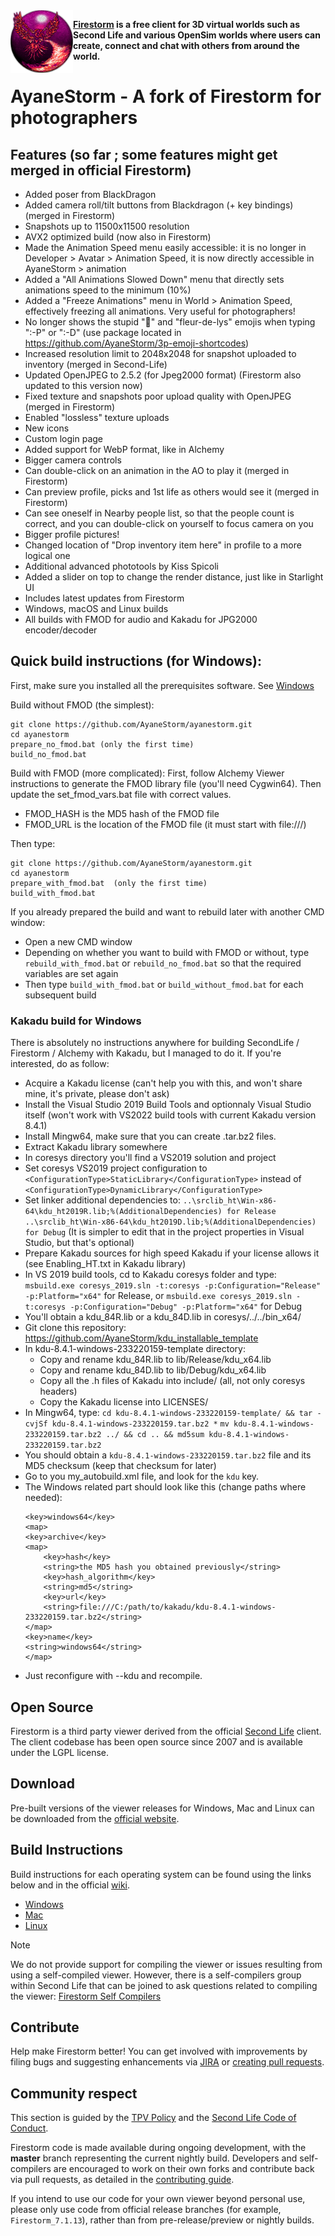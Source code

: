 <img align="left" width="100" height="100" src="doc/ayanestorm_256.png" alt="Logo of AyaneStorm viewer"/>

**[Firestorm](https://www.firestormviewer.org) is a free client for 3D virtual worlds such as Second Life and various OpenSim worlds where users can create, connect and chat with others from around the world.**

# AyaneStorm - A fork of Firestorm for photographers

## Features (so far ; some features might get merged in official Firestorm)
- Added poser from BlackDragon
- Added camera roll/tilt buttons from Blackdragon (+ key bindings) (merged in Firestorm)
- Snapshots up to 11500x11500 resolution
- AVX2 optimized build (now also in Firestorm)
- Made the Animation Speed menu easily accessible: it is no longer in Developer > Avatar > Animation Speed, it is now directly accessible in AyaneStorm > animation
- Added a "All Animations Slowed Down" menu that directly sets animations speed to the minimum (10%)
- Added a "Freeze Animations" menu in World > Animation Speed, effectively freezing all animations. Very useful for photographers!
- No longer shows the stupid ":non-potable_water:" and "fleur-de-lys" emojis when typing ":-P" or ":-D" (use package located in https://github.com/AyaneStorm/3p-emoji-shortcodes)
- Increased resolution limit to 2048x2048 for snapshot uploaded to inventory (merged in Second-Life)
- Updated OpenJPEG to 2.5.2 (for Jpeg2000 format) (Firestorm also updated to this version now)
- Fixed texture and snapshots poor upload quality with OpenJPEG (merged in Firestorm)
- Enabled "lossless" texture uploads
- New icons
- Custom login page
- Added support for WebP format, like in Alchemy
- Bigger camera controls
- Can double-click on an animation in the AO to play it (merged in Firestorm)
- Can preview profile, picks and 1st life as others would see it (merged in Firestorm)
- Can see oneself in Nearby people list, so that the people count is correct, and you can double-click on yourself to focus camera on you
- Bigger profile pictures!
- Changed location of "Drop inventory item here" in profile to a more logical one
- Additional advanced phototools by Kiss Spicoli
- Added a slider on top to change the render distance, just like in Starlight UI
- Includes latest updates from Firestorm
- Windows, macOS and Linux builds
- All builds with FMOD for audio and Kakadu for JPG2000 encoder/decoder

## Quick build instructions (for Windows):

First, make sure you installed all the prerequisites software. See [Windows](doc/building_windows.md)

Build without FMOD (the simplest):
```
git clone https://github.com/AyaneStorm/ayanestorm.git
cd ayanestorm
prepare_no_fmod.bat (only the first time)
build_no_fmod.bat
```

Build with FMOD (more complicated):
First, follow Alchemy Viewer instructions to generate the FMOD library file (you'll need Cygwin64).
Then update the set_fmod_vars.bat file with correct values.

- FMOD_HASH is the MD5 hash of the FMOD file
- FMOD_URL is the location of the FMOD file (it must start with file:///)

Then type:

```
git clone https://github.com/AyaneStorm/ayanestorm.git
cd ayanestorm
prepare_with_fmod.bat  (only the first time)
build_with_fmod.bat
```

If you already prepared the build and want to rebuild later with another CMD window:
- Open a new CMD window
- Depending on whether you want to build with FMOD or without, type `rebuild_with_fmod.bat` or `rebuild_no_fmod.bat` so that the required variables are set again
- Then type `build_with_fmod.bat` or `build_without_fmod.bat` for each subsequent build

### Kakadu build for Windows
There is absolutely no instructions anywhere for building SecondLife / Firestorm / Alchemy with Kakadu, but I managed to do it. If you're interested, do as follow:
- Acquire a Kakadu license (can't help you with this, and won't share mine, it's private, please don't ask)
- Install the Visual Studio 2019 Build Tools and optionnaly Visual Studio itself (won't work with VS2022 build tools with current Kakadu version 8.4.1)
- Install Mingw64, make sure that you can create .tar.bz2 files.
- Extract Kakadu library somewhere
- In coresys directory you'll find a VS2019 solution and project
- Set coresys VS2019 project configuration to `<ConfigurationType>StaticLibrary</ConfigurationType>` instead of `<ConfigurationType>DynamicLibrary</ConfigurationType>`
- Set linker additional dependencies to:
    `..\srclib_ht\Win-x86-64\kdu_ht2019R.lib;%(AdditionalDependencies) for Release`
    `..\srclib_ht\Win-x86-64\kdu_ht2019D.lib;%(AdditionalDependencies) for Debug`
  (It is simpler to edit that in the project properties in Visual Studio, but that's optional)
- Prepare Kakadu sources for high speed Kakadu if your license allows it (see Enabling_HT.txt in Kakadu library)
- In VS 2019 build tools, cd to Kakadu coresys folder and type:
    `msbuild.exe coresys_2019.sln -t:coresys -p:Configuration="Release" -p:Platform="x64"` for Release, or
    `msbuild.exe coresys_2019.sln -t:coresys -p:Configuration="Debug" -p:Platform="x64"` for Debug
- You'll obtain a kdu_84R.lib or a kdu_84D.lib in coresys/../../bin_x64/
- Git clone this repository: https://github.com/AyaneStorm/kdu_installable_template
- In kdu-8.4.1-windows-233220159-template directory:
  - Copy and rename kdu_84R.lib to lib/Release/kdu_x64.lib
  - Copy and rename kdu_84D.lib to lib/Debug/kdu_x64.lib
  - Copy all the .h files of Kakadu into include/ (all, not only coresys headers)
  - Copy the Kakadu license into LICENSES/
- In Mingw64, type:
    `cd kdu-8.4.1-windows-233220159-template/ && tar -cvjSf kdu-8.4.1-windows-233220159.tar.bz2 *`
    `mv kdu-8.4.1-windows-233220159.tar.bz2 ../ && cd .. && md5sum kdu-8.4.1-windows-233220159.tar.bz2`
- You should obtain a `kdu-8.4.1-windows-233220159.tar.bz2` file and its MD5 checksum (keep that checksum for later)
- Go to you my_autobuild.xml file, and look for the `kdu` key.
- The Windows related part should look like this (change paths where needed):
    ```
    <key>windows64</key>
    <map>
    <key>archive</key>
    <map>
        <key>hash</key>
        <string>the MD5 hash you obtained previously</string>
        <key>hash_algorithm</key>
        <string>md5</string>
        <key>url</key>
        <string>file:///C:/path/to/kakadu/kdu-8.4.1-windows-233220159.tar.bz2</string>
    </map>
    <key>name</key>
    <string>windows64</string>
    </map>
    ```
- Just reconfigure with --kdu and recompile.

## Open Source

Firestorm is a third party viewer derived from the official [Second Life](https://github.com/secondlife/viewer) client. The client codebase has been open source since 2007 and is available under the LGPL license.

## Download

Pre-built versions of the viewer releases for Windows, Mac and Linux can be downloaded from the [official website](https://www.firestormviewer.org/choose-your-platform/).

## Build Instructions

Build instructions for each operating system can be found using the links below and in the official [wiki](https://wiki.firestormviewer.org).

- [Windows](doc/building_windows.md)
- [Mac](doc/building_macos.md)
- [Linux](doc/building_linux.md)

> [!NOTE]
> We do not provide support for compiling the viewer or issues resulting from using a self-compiled viewer. However, there is a self-compilers group within Second Life that can be joined to ask questions related to compiling the viewer: [Firestorm Self Compilers](https://tinyurl.com/firestorm-self-compilers)

## Contribute

Help make Firestorm better! You can get involved with improvements by filing bugs and suggesting enhancements via [JIRA](https://jira.firestormviewer.org) or [creating pull requests](CONTRIBUTING.md).

## Community respect

This section is guided by the [TPV Policy](https://secondlife.com/corporate/third-party-viewers) and the [Second Life Code of Conduct](https://github.com/secondlife/viewer?tab=coc-ov-file).

Firestorm code is made available during ongoing development, with the **master** branch representing the current nightly build. Developers and self-compilers are encouraged to work on their own forks and contribute back via pull requests, as detailed in the [contributing guide](CONTRIBUTING.md).

If you intend to use our code for your own viewer beyond personal use, please only use code from official release branches (for example, `Firestorm_7.1.13`), rather than from pre-release/preview or nightly builds.
